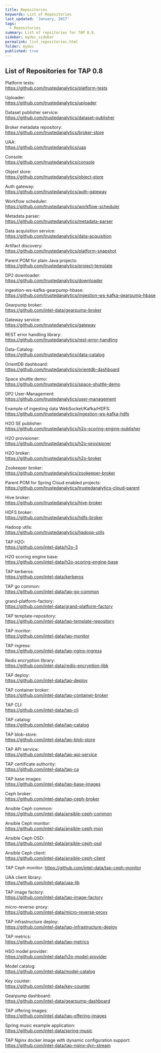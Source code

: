 ```yaml
---
title: Repositories
keywords: List of Repositories
last_updated: 'January, 2017'
tags:
  - Repositories
summary: List of repsitories for TAP 0.8. 
sidebar: mydoc_sidebar
permalink: list_repositories.html
folder: mydoc
published: true
---
```


## List of Repositories for TAP 0.8

Platform tests:  
https://github.com/trustedanalytics/platform-tests 

Uploader:  
https://github.com/trustedanalytics/uploader 

Dataset publisher service:  
https://github.com/trustedanalytics/dataset-publisher 

Broker metadata repository:  
https://github.com/trustedanalytics/broker-store 

UAA:  
https://github.com/trustedanalytics/uaa 

Console:  
https://github.com/trustedanalytics/console 

Objext store:  
https://github.com/trustedanalytics/object-store 

Auth gateway:  
https://github.com/trustedanalytics/auth-gateway 

Workflow scheduler:  
https://github.com/trustedanalytics/workflow-scheduler 

Metadata parser:  
https://github.com/trustedanalytics/metadata-parser 

Data acquisition service:  
https://github.com/trustedanalytics/data-acquisition 

Artifact discovery:  
https://github.com/trustedanalytics/platform-snapshot 

Parent POM for plain Java projects:  
https://github.com/trustedanalytics/project-template 

DP2 downloader:  
https://github.com/trustedanalytics/downloader 

ingestion-ws-kafka-gearpump-hbase:  
https://github.com/trustedanalytics/ingestion-ws-kafka-gearpump-hbase 

Gearpump broker:  
https://github.com/intel-data/gearpump-broker 

Gateway service:  
https://github.com/trustedanalytics/gateway 

REST error handling library:  
https://github.com/trustedanalytics/rest-error-handling 

Data-Catalog:  
https://github.com/trustedanalytics/data-catalog 

OrientDB dashboard:  
https://github.com/trustedanalytics/orientdb-dashboard 

Space shuttle demo:  
https://github.com/trustedanalytics/space-shuttle-demo 

DP2 User-Management:  
https://github.com/trustedanalytics/user-management 

Example of ingesting data WebSocket/Kafka/HDFS:  
https://github.com/trustedanalytics/ingestion-ws-kafka-hdfs 

H2O SE publisher:  
https://github.com/trustedanalytics/h2o-scoring-engine-publisher 

H2O provisioner:  
https://github.com/trustedanalytics/h2o-provisioner 

H2O broker:  
https://github.com/trustedanalytics/h2o-broker 

Zookeeper broker:  
https://github.com/trustedanalytics/zookeeper-broker 

Parent POM for Spring Cloud enabled projects:  
https://github.com/trustedanalytics/trustedanalytics-cloud-parent 

Hive broker:  
https://github.com/trustedanalytics/hive-broker 

HDFS broker:  
https://github.com/trustedanalytics/hdfs-broker 

Hadoop utils:  
https://github.com/trustedanalytics/hadoop-utils 

TAP H2O:  
https://github.com/intel-data/h2o-3 

H2O scoring engine base:  
https://github.com/intel-data/h2o-scoring-engine-base 

TAP kerberos:  
https://github.com/intel-data/kerberos

TAP go common:  
https://github.com/intel-data/tap-go-common

grand-platform-factory:  
https://github.com/intel-data/grand-platform-factory

TAP template-repository:  
https://github.com/intel-data/tap-template-repository

TAP monitor:  
https://github.com/intel-data/tap-monitor

TAP ingress:  
https://github.com/intel-data/tap-nginx-ingress

Redis encryption library:  
https://github.com/intel-data/redis-encryption-libk

TAP deploy:  
https://github.com/intel-data/tap-deploy

TAP container broker:  
https://github.com/intel-data/tap-container-broker

TAP CLI:  
https://github.com/intel-data/tap-cli

TAP catalog:  
https://github.com/intel-data/tap-catalog

TAP blob-store:  
https://github.com/intel-data/tap-blob-store

TAP API service:  
https://github.com/intel-data/tap-api-service

TAP certificate authority:  
https://github.com/intel-data/tap-ca 

TAP base images:  
https://github.com/intel-data/tap-base-images

Ceph broker:  
https://github.com/intel-data/tap-ceph-broker

Ansible Ceph common:  
https://github.com/intel-data/ansible-ceph-common

Ansible Ceph monitor:  
https://github.com/intel-data/ansible-ceph-mon

Ansible Ceph OSD:  
https://github.com/intel-data/ansible-ceph-osd

Ansible Ceph client:  
https://github.com/intel-data/ansible-ceph-client

TAP Ceph monitor:
https://github.com/intel-data/tap-ceph-monitor

UAA client library:  
https://github.com/intel-data/uaa-lib

TAP image factory:  
https://github.com/intel-data/tap-image-factory

micro-reverse-proxy:  
https://github.com/intel-data/micro-reverse-proxy

TAP infrastructure deploy:  
https://github.com/intel-data/tap-infrastructure-deploy

TAP metrics:  
https://github.com/intel-data/tap-metrics

HSO model provider:  
https://github.com/intel-data/h2o-model-provider

Model catalog:  
https://github.com/intel-data/model-catalog

Key counter:  
https://github.com/intel-data/key-counter

Gearpump dashboard:  
https://github.com/intel-data/gearpump-dashboard

TAP offering images:  
https://github.com/intel-data/tap-offering-images

Spring music example application:  
https://github.com/intel-data/spring-music

TAP Nginx docker image with dynamic configuration support:  
https://github.com/intel-data/tap-nginx-dyn-stream
